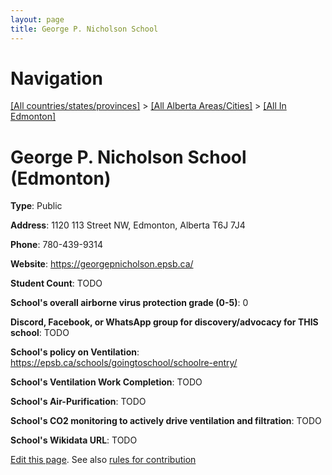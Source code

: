```yaml
---
layout: page
title: George P. Nicholson School
---
```

# Navigation

[[All countries/states/provinces]](../../..) > [[All Alberta Areas/Cities]](../..) > [[All In Edmonton]](..)

# George P. Nicholson School (Edmonton)

**Type**: Public

**Address**: 1120 113 Street NW, Edmonton, Alberta T6J 7J4

**Phone**: 780-439-9314

**Website**: <https://georgepnicholson.epsb.ca/>

**Student Count**: TODO

**School's overall airborne virus protection grade (0-5)**: 0

**Discord, Facebook, or WhatsApp group for discovery/advocacy for THIS school**: TODO

**School's policy on Ventilation**: <https://epsb.ca/schools/goingtoschool/schoolre-entry/>

**School's Ventilation Work Completion**: TODO

**School's Air-Purification**: TODO

**School's CO2 monitoring to actively drive ventilation and filtration**: TODO

**School's Wikidata URL**: TODO


[Edit this page](https://github.com/ventilate-schools/AB/edit/main/./Edmonton/George_P._Nicholson_School.md). See also [rules for contribution](../../../contribution-rules/)